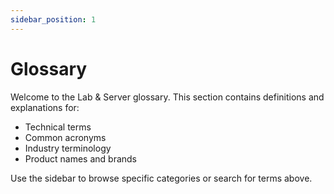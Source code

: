 ```yaml
---
sidebar_position: 1
---
```


# Glossary

Welcome to the Lab & Server glossary. This section contains definitions and explanations for:

- Technical terms
- Common acronyms
- Industry terminology
- Product names and brands

Use the sidebar to browse specific categories or search for terms above.
